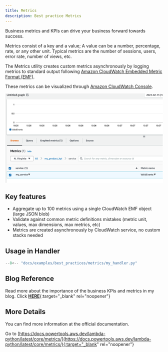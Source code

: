 ```yaml
---
title: Metrics
description: Best practice Metrics
---
```

Business metrics and KPIs can drive your business forward towards success.

Metrics consist of a key and a value; A value can be a number, percentage, rate, or any other unit. Typical metrics are the number of sessions, users, error rate, number of views, etc.

The Metrics utility creates custom metrics asynchronously by logging metrics to standard output following [Amazon CloudWatch Embedded Metric Format (EMF)](https://docs.aws.amazon.com/AmazonCloudWatch/latest/monitoring/CloudWatch_Embedded_Metric_Format.html).

These metrics can be visualized through [Amazon CloudWatch Console](https://console.aws.amazon.com/cloudwatch/).

![Metrics](../media/metrics.png)

## **Key features**

* Aggregate up to 100 metrics using a single CloudWatch EMF object (large JSON blob)
* Validate against common metric definitions mistakes (metric unit, values, max dimensions, max metrics, etc)
* Metrics are created asynchronously by CloudWatch service, no custom stacks needed

## **Usage in Handler**

```python hl_lines="11 14 16" title="my_handler.py"
--8<-- "docs/examples/best_practices/metrics/my_handler.py"
```

## **Blog Reference**

Read more about the importance of the business KPis and metrics in my blog. Click [**HERE**](https://www.ranthebuilder.cloud/post/aws-lambda-cookbook-elevate-your-handler-s-code-part-3-business-domain-observability){:target="_blank" rel="noopener"}

## **More Details**

You can find more information at the official documentation.

Go to [https://docs.powertools.aws.dev/lambda-python/latest/core/metrics/](https://docs.powertools.aws.dev/lambda-python/latest/core/metrics/){:target="_blank" rel="noopener"}
